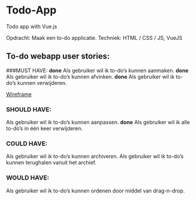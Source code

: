 # Todo-App
Todo app with Vue.js

Opdracht: Maak een to-do applicatie.
Techniek: HTML / CSS / JS, VueJS

## To-do webapp user stories:

###MUST HAVE:
__done__ Als gebruiker wil ik to-do’s kunnen aanmaken.
__done__ Als gebruiker wil ik to-do’s kunnen afvinken.
__done__ Als gebruiker wil ik to-do’s kunnen verwijderen.

[Wireframe](https://xd.adobe.com/view/a3f86d92-dde1-441e-96b5-7640035a4cb0)

### SHOULD HAVE:
Als gebruiker wil ik to-do’s kunnen aanpassen.
__done__ Als gebruiker wil ik alle to-do’s in één keer verwijderen.

### COULD HAVE:
Als gebruiker wil ik to-do’s kunnen archiveren.
Als gebruiker wil ik to-do’s kunnen terughalen vanuit het archief.

### WOULD HAVE:
Als gebruiker wil ik to-do’s kunnen ordenen door middel van drag-n-drop.

